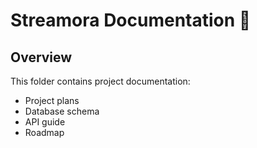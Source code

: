 # Streamora Documentation 📖

## Overview
This folder contains project documentation:
- Project plans
- Database schema
- API guide
- Roadmap
